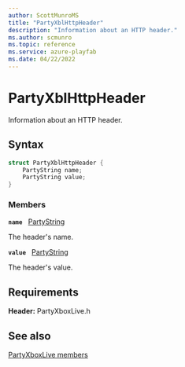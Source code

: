 ```yaml
---
author: ScottMunroMS
title: "PartyXblHttpHeader"
description: "Information about an HTTP header."
ms.author: scmunro
ms.topic: reference
ms.service: azure-playfab
ms.date: 04/22/2022
---
```


# PartyXblHttpHeader  

Information about an HTTP header.  

## Syntax  
  
```cpp
struct PartyXblHttpHeader {  
    PartyString name;  
    PartyString value;  
}  
```
  
### Members  
  
**`name`** &nbsp; [PartyString](../../../networking/reference/typedefs.md)  
  
The header's name.
  
**`value`** &nbsp; [PartyString](../../../networking/reference/typedefs.md)  
  
The header's value.
  
  
## Requirements  
  
**Header:** PartyXboxLive.h
  
## See also  
[PartyXboxLive members](../partyxboxlive_members.md)  

  
  
